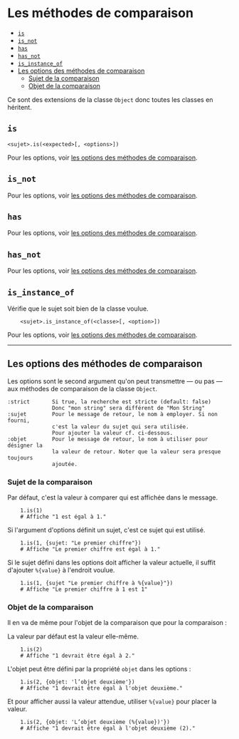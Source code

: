 # Les méthodes de comparaison

* [`is`](#methodeobjectis)
* [`is_not`](#methodeobjectisnot)
* [`has`](#methodeobjecthas)
* [`has_not`](#methodeobjecthasnot)
* [`is_instance_of`](#methodeobjectisinstanceof)
* [Les options des méthodes de comparaison](#methodesobjectsoptions)
  * [Sujet de la comparaison](#sujetexactedutest)
  * [Objet de la comparaison](#objetdelacomparaison)

Ce sont des extensions de la classe `Object` donc toutes les classes en héritent.

<a name='methodeobjectis'></a>

## `is`

    <sujet>.is(<expected>[, <options>])

Pour les options, voir [les options des méthodes de comparaison](#methodesobjectsoptions).

<a name='methodeobjectisnot'></a>

## `is_not`

Pour les options, voir [les options des méthodes de comparaison](#methodesobjectsoptions).


<a name='methodeobjecthas'></a>

## `has`

Pour les options, voir [les options des méthodes de comparaison](#methodesobjectsoptions).


<a name='methodeobjecthasnot'></a>

## `has_not`


Pour les options, voir [les options des méthodes de comparaison](#methodesobjectsoptions).

<a name='methodeobjectisinstanceof'></a>

## `is_instance_of`

Vérifie que le sujet soit bien de la classe voulue.

        <sujet>.is_instance_of(<classe>[, <option>])

Pour les options, voir [les options des méthodes de comparaison](#methodesobjectsoptions).

---------------------------------------------------------------------

<a name='methodesobjectsoptions'></a>

## Les options des méthodes de comparaison

Les options sont le second argument qu'on peut transmettre —&nbsp;ou pas&nbsp;— aux méthodes de comparaison de la classe `Object`.

    :strict       Si true, la recherche est stricte (default: false)
                  Donc "mon string" sera différent de "Mon String"
    :sujet        Pour le message de retour, le nom à employer. Si non fourni,
                  c'est la valeur du sujet qui sera utilisée. 
                  Pour ajouter la valeur cf. ci-dessous.  
    :objet        Pour le message de retour, le nom à utiliser pour désigner la
                  la valeur de retour. Noter que la valeur sera presque toujours
                  ajoutée.
                  
<a name='sujetexactedutest'></a>

### Sujet de la comparaison

Par défaut, c'est la valeur à comparer qui est affichée dans le message.

        1.is(1)
        # Affiche "1 est égal à 1."
      
Si l'argument d'options définit un sujet, c'est ce sujet qui est utilisé.

        1.is(1, {sujet: "Le premier chiffre"})
        # Affiche "Le premier chiffre est égal à 1."

Si le sujet défini dans les options doit afficher la valeur actuelle, il suffit d'ajouter `%{value}` à l'endroit voulue.

        1.is(1, {sujet "Le premier chiffre à %{value}"})
        # Affiche "Le premier chiffre à 1 est 1"

<a name='objetdelacomparaison'></a>

### Objet de la comparaison

Il en va de même pour l'objet de la comparaison que pour la comparaison&nbsp;:

La valeur par défaut est la valeur elle-même.

        1.is(2)
        # Affiche "1 devrait être égal à 2."
        
L'objet peut être défini par la propriété `objet` dans les options&nbsp;:

        1.is(2, {objet: 'l’objet deuxième'})
        # Affiche "1 devrait être égal à l'objet deuxième."

Et pour afficher aussi la valeur attendue, utiliser `%{value}` pour placer la valeur.

        1.is(2, {objet: 'L’objet deuxième (%{value})'})
        # Affiche "1 devrait être égal à l'objet deuxième (2)."
